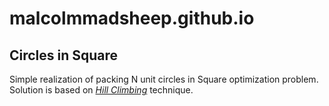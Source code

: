 # malcolmmadsheep.github.io

## Circles in Square

Simple realization of packing N unit circles in Square optimization problem. Solution is based on _[Hill Climbing](https://en.wikipedia.org/wiki/Hill_climbing)_ technique.
